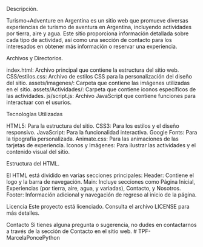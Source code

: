 Descripción.

Turismo+Adventure en Argentina es un sitio web que promueve diversas experiencias de turismo de aventura en Argentina, incluyendo actividades por tierra, aire y agua. Este sitio proporciona información detallada sobre cada tipo de actividad, así como una sección de contacto para los interesados en obtener más información o reservar una experiencia.

Archivos y Directorios.

index.html: Archivo principal que contiene la estructura del sitio web.
CSS/estilos.css: Archivo de estilos CSS para la personalización del diseño del sitio.
assets/imagenes/: Carpeta que contiene las imágenes utilizadas en el sitio.
assets/Actividades/: Carpeta que contiene iconos específicos de las actividades.
js/script.js: Archivo JavaScript que contiene funciones para interactuar con el usurios.

Tecnologías Utilizadas

HTML5: Para la estructura del sitio.
CSS3: Para los estilos y el diseño responsivo.
JavaScript: Para la funcionalidad interactiva.
Google Fonts: Para la tipografía personalizada.
Animate.css: Para las animaciones de las tarjetas de experiencia.
Iconos y Imágenes: Para ilustrar las actividades y el contenido visual del sitio.

Estructura del HTML.

El HTML está dividido en varias secciones principales:
Header: Contiene el logo y la barra de navegación.
Main: Incluye secciones como Página Inicial, Experiencias (por tierra, aire, agua, y variadas), Contacto, y Nosotros.
Footer: Información adicional y navegación de regreso al inicio de la página.

Licencia
Este proyecto está licenciado. Consulta el archivo LICENSE para más detalles.

Contacto
Si tienes alguna pregunta o sugerencia, no dudes en contactarnos a través de la sección de Contacto en el sitio web.
#   T P F - M a r c e l a P o n c e P y t h o n  
 